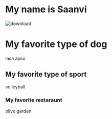 # My name is Saanvi

![download](https://user-images.githubusercontent.com/59803854/76436208-ed39a680-6385-11ea-8a0e-f68494a8288e.jpg)
# My favorite type of dog
lasa apso
## My favorite type of sport
volleyball
### My favorite restaraunt
olive garden

